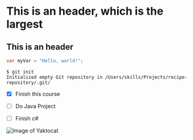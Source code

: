 # This is an header, which is the largest

## This is an header

``` c#
var myVar = "Hello, world!";
```

```
$ git init
Initialized empty Git repository in /Users/skills/Projects/recipe-repository/.git/
```

- [X] Finish this course
- [ ] Do Java Project
- [ ] Finish c#



![Image of Yaktocat](https://static-00.iconduck.com/assets.00/web-developer-illustration-2005x2048-fal2biag.png)
